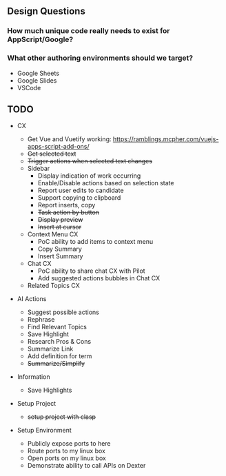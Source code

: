
## Design Questions
### How much unique code really needs to exist for AppScript/Google?

### What other authoring environments should we target?
* Google Sheets
* Google Slides
* VSCode



## TODO

* CX
  * Get Vue and Vuetify working: https://ramblings.mcpher.com/vuejs-apps-script-add-ons/
  * ~~Get selected text~~
  * ~~Trigger actions when selected text changes~~
  * Sidebar
    * Display indication of work occurring
    * Enable/Disable actions based on selection state
    * Report user edits to candidate
    * Support copying to clipboard
    * Report inserts, copy
    * ~~Task action by button~~
    * ~~Display preview~~
    * ~~Insert at cursor~~
  * Context Menu CX
    * PoC ability to add items to context menu
    * Copy Summary
    * Insert Summary
  * Chat CX
    * PoC ability to share chat CX with Pilot
    * Add suggested actions bubbles in Chat CX
  * Related Topics CX
* AI Actions
  * Suggest possible actions
  * Rephrase
  * Find Relevant Topics
  * Save Highlight
  * Research Pros & Cons
  * Summarize Link
  * Add definition for term
  * ~~Summarize/Simplify~~

* Information
  * Save Highlights

* Setup Project
  * ~~setup project with clasp~~  
* Setup Environment
  * Publicly expose ports to here
  * Route ports to my linux box
  * Open ports on my linux box
  * Demonstrate ability to call APIs on Dexter
